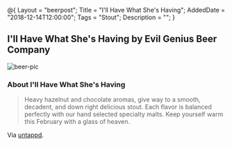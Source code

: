 @{ 
 Layout = "beerpost"; 
 Title = "I'll Have What She's Having"; 
 AddedDate = "2018-12-14T12:00:00"; 
 Tags = "Stout"; 
 Description = ""; 
 } 
 

## I'll Have What She's Having by Evil Genius Beer Company

![beer-pic]

### About I'll Have What She's Having

> Heavy hazelnut and chocolate aromas, give way to a smooth, decadent, and down right delicious stout. Each flavor is balanced perfectly with our hand selected specialty malts. Keep yourself warm this February with a glass of heaven.

Via [untappd][untappd-url].

[untappd-url]: <https://untappd.com/b/evil-genius-beer-company-i-ll-have-what-she-s-having/896549>
[beer-pic]: https://jasonpowley.com/assets/img/2018-12-14-ill-have-what-shes-having.jpeg "I'll Have What She's Having by Evil Genius Beer Company"
